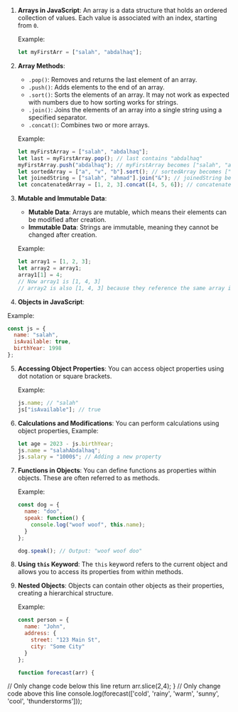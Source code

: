 
1. **Arrays in JavaScript**:
   An array is a data structure that holds an ordered collection of values. Each value is associated with an index, starting from `0`.

   Example:
   ```javascript
   let myFirstArr = ["salah", "abdalhaq"];
   ```

2. **Array Methods**:
   - `.pop()`: Removes and returns the last element of an array.
   - `.push()`: Adds elements to the end of an array.
   - `.sort()`: Sorts the elements of an array. It may not work as expected with numbers due to how sorting works for strings.
   - `.join()`: Joins the elements of an array into a single string using a specified separator.
   - `.concat()`: Combines two or more arrays.

   Example:
   ```javascript
   let myFirstArray = ["salah", "abdalhaq"];
   let last = myFirstArray.pop(); // last contains "abdalhaq"
   myFirstArray.push("abdalhaq"); // myFirstArray becomes ["salah", "abdalhaq"]
   let sortedArray = ["a", "v", "b"].sort(); // sortedArray becomes ["a", "b", "v"]
   let joinedString = ["salah", "ahmad"].join("&"); // joinedString becomes "salah&ahmad"
   let concatenatedArray = [1, 2, 3].concat([4, 5, 6]); // concatenatedArray becomes [1, 2, 3, 4, 5, 6]
   ```

3. **Mutable and Immutable Data**:
   - **Mutable Data**: Arrays are mutable, which means their elements can be modified after creation.
   - **Immutable Data**: Strings are immutable, meaning they cannot be changed after creation.

   Example:
   ```javascript
   let array1 = [1, 2, 3];
   let array2 = array1;
   array1[1] = 4;
   // Now array1 is [1, 4, 3]
   // array2 is also [1, 4, 3] because they reference the same array in memory.


41. **Objects in JavaScript**:

   Example:
   ```javascript
   const js = {
     name: "salah",
     isAvailable: true,
     birthYear: 1998
   };
   ```

5. **Accessing Object Properties**:
   You can access object properties using dot notation or square brackets.

   Example:
   ```javascript
   js.name; // "salah"
   js["isAvailable"]; // true
   ```

6. **Calculations and Modifications**:
   You can perform calculations using object properties,
   Example:
   ```javascript
   let age = 2023 - js.birthYear;
   js.name = "salahAbdalhaq";
   js.salary = "1000$"; // Adding a new property
   ```

7. **Functions in Objects**:
   You can define functions as properties within objects. These are often referred to as methods.

   Example:
   ```javascript
   const dog = {
     name: "doo",
     speak: function() {
       console.log("woof woof", this.name);
     }
   };

   dog.speak(); // Output: "woof woof doo"
   ```

8. **Using `this` Keyword**:
   The `this` keyword refers to the current object and allows you to access its properties from within methods.

9. **Nested Objects**:
   Objects can contain other objects as their properties, creating a hierarchical structure.

   Example:
   ```javascript
   const person = {
     name: "John",
     address: {
       street: "123 Main St",
       city: "Some City"
     }
   };
   ```


   ```js
   function forecast(arr) {
  // Only change code below this line
  return arr.slice(2,4);
}
// Only change code above this line
console.log(forecast(['cold', 'rainy', 'warm', 'sunny', 'cool', 'thunderstorms']));
  ```
